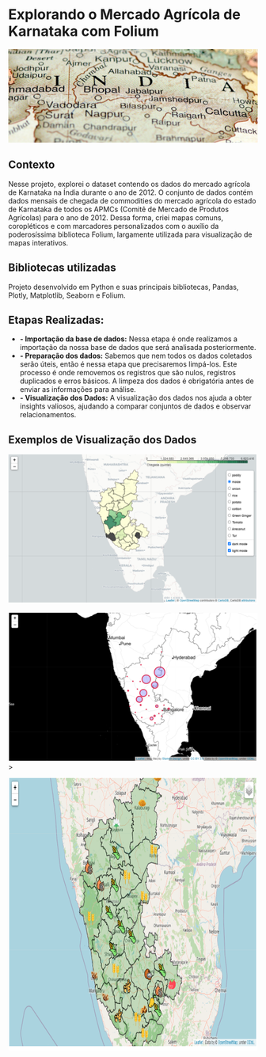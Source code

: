 # Explorando o Mercado Agrícola de Karnataka com Folium

<p align="center"><img src="./india_banner.png" ></p>

## Contexto
Nesse projeto, explorei o dataset contendo os dados do mercado agrícola de Karnataka na Índia durante o ano de 2012. O conjunto de dados contém dados mensais de chegada de commodities do mercado agrícola do estado de Karnataka de todos os APMCs (Comitê de Mercado de Produtos Agrícolas) para o ano de 2012. Dessa forma, criei mapas comuns,  coropléticos e com marcadores personalizados com o auxílio da poderosíssima biblioteca Folium, largamente utilizada para visualização de mapas interativos.

## Bibliotecas utilizadas
Projeto desenvolvido em Python e suas principais bibliotecas, Pandas, Plotly, Matplotlib, Seaborn e Folium.

## Etapas Realizadas:

* **- Importação da base de dados:**  Nessa etapa é onde realizamos a importação da nossa base de dados que será analisada posteriormente.
* **- Preparação dos dados:** Sabemos que nem todos os dados coletados serão úteis, então é nessa etapa que precisaremos limpá-los. Este processo é onde removemos os registros que são nulos, registros duplicados e erros básicos. A limpeza dos dados é obrigatória antes de enviar as informações para análise.
* **- Visualização dos Dados:** A visualização dos dados nos ajuda a obter insights valiosos, ajudando a comparar conjuntos de dados e observar relacionamentos. 

## Exemplos de Visualização dos Dados

<p align="left"><img src="./img01.PNG" ></p>

<p align="left"><img src="./img02.PNG"  width="789">></p>

<p align="left"><img src="./img03.PNG"  width="789" height="550" ></p>

